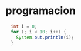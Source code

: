 programacion
============


```java
  int i = 0;
  for (; i < 10; i++) {
    System.out.println(i);
  }
```

